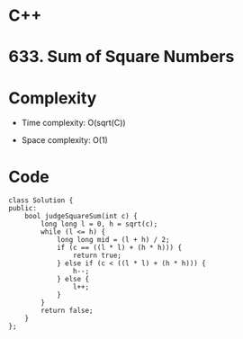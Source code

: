 # C++
<!-- Describe your first thoughts on how to solve this problem. -->

# 633. Sum of Square Numbers
<!-- Describe your approach to solving the problem. -->

# Complexity
- Time complexity: O(sqrt(C))
<!-- Add your time complexity here, e.g. $$O(n)$$ -->

- Space complexity: O(1)
<!-- Add your space complexity here, e.g. $$O(n)$$ -->

# Code
```
class Solution {
public:
    bool judgeSquareSum(int c) {
        long long l = 0, h = sqrt(c);
        while (l <= h) {
            long long mid = (l + h) / 2;
            if (c == ((l * l) + (h * h))) {
                return true;
            } else if (c < ((l * l) + (h * h))) {
                h--;
            } else {
                l++;
            }
        }
        return false;
    }
};
```
